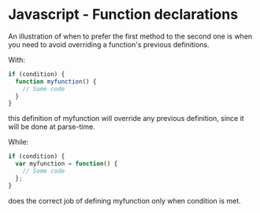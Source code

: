 <title>javascript - function declarations</title>

# Javascript - Function declarations

An illustration of when to prefer the first method to the second one is when you need to avoid overriding a function's previous definitions.

With:

```javascript
if (condition) {
  function myfunction() {
    // Some code
  }
}
```

this definition of myfunction will override any previous definition, since it will be done at parse-time.

While:

```javascript
if (condition) {
  var myfunction = function() {
    // Some code
  };
}
```

does the correct job of defining myfunction only when condition is met.
